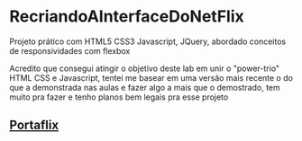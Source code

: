 # RecriandoAInterfaceDoNetFlix
 Projeto prático com HTML5 CSS3 Javascript, JQuery, abordado conceitos de responsividades com flexbox
 
 
 Acredito que consegui atingir o objetivo deste lab em unir o "power-trio" HTML CSS e Javascript, tentei me basear em uma versão mais recente o do que a demonstrada nas aulas e fazer algo a mais que o demostrado, tem muito pra fazer e tenho planos bem legais pra esse projeto
 
 ## <a href="https://p3d50.github.io/RecriandoAInterfaceDoNetFlix/" target="_blank">Portaflix</a>
